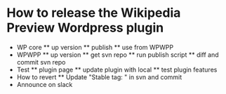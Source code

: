 # How to release the Wikipedia Preview Wordpress plugin

* WP core
** up version
** publish
** use from WPWPP
* WPWPP
** up version
** get svn repo
** run publish script
** diff and commit svn repo
* Test
** plugin page
** update plugin with local
** test plugin features
* How to revert
** Update "Stable tag: <last known good version>" in svn and commit
* Announce on slack
